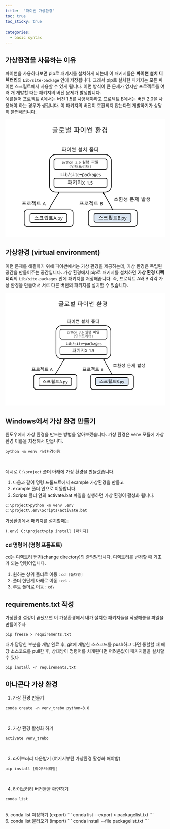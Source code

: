 ```yaml
---
title:  "파이썬 가상환경"
toc: true
toc_sticky: true

categories:
  - basic syntax
---
```

## 가상환경을 사용하는 이유
파이썬을 사용하다보면 pip로 패키지를 설치하게 되는데 이 패키지들은 **파이썬 설치 디렉터리**의 `Lib/site-package` 안에 저장됩니다. 그래서 pip로 설치한 패키지는 모든 파이썬 스크립트에서 사용할 수 있게 됩니다. 이런 방식이 큰 문제가 없지만 프로젝트를 여러 개 개발할 때는 패키지의 버전 문제가 발생합니다.  
예를들어 프로젝트 A에서는 버전 1.5를 사용해야하고 프로젝트 B에서는 버전 2.0을 사용해야 하는 경우가 생깁니다. 이 패키지의 버전이 호환되지 않는다면 개발하기가 상당히 불편해집니다.

![가상환경1](/assets/가상환경1.png)

## 가상환경 (virtual environment)
이런 문제를 해결하기 위해 파이썬에서는 가상 환경을 제공하는데, 가상 환경은 독립된 공간을 만들어주는 공간입니다. 가상 환경에서 pip로 패키지를 설치하면 **가상 환경 디렉터리**의 `Lib/site-packages` 안에 패키지를 저장해줍니다. 즉, 프로젝트 A와 B 각각 가상 환경을 만들어서 서로 다른 버전의 패키지를 설치할 수 있습니다.

![가상환경2](/assets/가상환경2.png)

## Windows에서 가상 환경 만들기
윈도우에서 가상 환경을 만드는 방법을 알아보겠습니다. 가상 환경은 venv 모듈에 가상 환경 이름을 지정해서 만듭니다.
```
python -m venv 가상환경이름
```  
<br>

예시로 `C:\project` 폴더 아래에 가상 환경을 만들겠습니다.  
1. 다음과 같이 명령 프롬프트에서 example 가상환경을 만들고
2. example 폴더 안으로 이동합니다.
3. Scripts 폴더 안의 activate.bat 파일을 실행하면 가상 환경이 활성화 됩니다.
```
C:\project>python -m venv .env
C:\project\.env\Scripts\activate.bat
```
가상환경에서 패키지를 설치할때는
```
(.env) C:\project>pip install [패키지]
```
### cd 명령어 (명령 프롬프트)
cd는 디렉토리 변경(change directory)의 줄임말입니다. 디렉토리를 변경할 때 기초가 되는 명령어입니다.
1. 원하는 상위 폴더로 이동 : `cd [폴더명]`
2. 폴더 한단계 아래로 이동 : `cd..`
3. 루트 폴더로 이동 : `cd\`

## requirements.txt 작성
가상환경 설정이 끝났으면 이 가상환경에서 내가 설치한 패키지들을 작성해놓을 파일을 만들어주자
```
pip freeze > requirements.txt
```
내가 담당한 부분을 개발 완료 후, git에 개발한 소스코드를 push하고 나면 통할할 때 해당 소스코드를 pull한 후, 상대방이 명령어를 치게된다면 어려움없이 패키지들을 설치할 수 있다
```
pip install -r requirements.txt
```

## 아나콘다 가상 환경
1. 가상 환경 만들기
```
conda create -n venv_trebo python=3.8
```
<br>

2. 가상 환경 활성화 하기
```
activate venv_trebo
```
<br>

3. 라이브러리 다운받기 (여기서부턴 가상환경 활성화 해야함)
```
pip install [라이브러리명]
```
<br>

4. 라이브러리 버전들을 확인하기
```
conda list
```
<br>
5. conda list 저장하기 (export)
```
conda list --export > packagelist.txt
```

<br>
6. conda list 불러오기 (import)
```
conda install --file packagelist.txt
```
